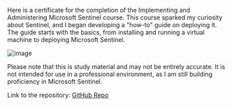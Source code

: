 Here is a certificate for the completion of the Implementing and Administering Microsoft Sentinel course. This course sparked my curiosity about Sentinel, and I began developing a "how-to" guide on deploying it. The guide starts with the basics, from installing and running a virtual machine to deploying Microsoft Sentinel.

![image](https://github.com/user-attachments/assets/b929fb90-8141-416d-b346-4751c4536b7d)


Please note that this is study material and may not be entirely accurate. It is not intended for use in a professional environment, as I am still building proficiency in Microsoft Sentinel.

Link to the repository: [GitHub Repo](https://github.com/thomaskunrath/sentinel_intro)
